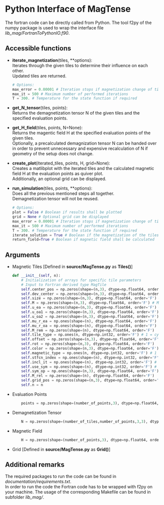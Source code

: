 # Python Interface of MagTense

The fortran code can be directly called from Python.
The tool f2py of the numpy package is used to wrap the interface file *lib_mag/FortranToPythonIO.f90*.

## Accessible functions

- **iterate_magnetization**(tiles, **options):  
    Iterates through the given tiles to determine their influence on each other.  
    Updated tiles are returned.

    ```Python
    # Options:
    max_error = 0.00001 # Iteration stops if magnetization change of tiles is below this value
    max_it = 500 # Maximum number of performed iterations
    T = 300. # Temperature for the state function if required
    ```

- **get_N_tensor**(tiles, points):  
    Returns the demagnetization tensor N of the given tiles and the specified evaluation points.

- **get_H_field**(tiles, points, N=None):  
    Returns the magentic field H at the specified evaluation points of the given tiles.  
    Optionally, a precalculated demagnization tensor N can be handed over in order to prevent unnecessary and expensive recalculation of N if geometry of the setup does not change.

- **create_plot**(iterated_tiles, points, H, grid=None):  
    Creates a matlibplot with the iterated tiles and the calculated magnetic field H at the evaluation points as quiver plot.  
    Additionally, an optional grid can be displayed.

- **run_simulation**(tiles, points, **options):  
    Does all the previous mentioned steps all together.  
    Demagnetization tensor will not be reused.

    ```Python
    # Options:
    plot = False # Boolean if results shall be plotted
    grid = None # Optional grid can be displayed
    max_error = 0.00001 # Iteration stops if magnetization change of tiles is below this value
    max_it = 500 # Maximum number of performed iterations
    T = 300. # Temperature for the state function if required
    iterate_solution = True # Boolean if the magnetization of the tiles shall be iterated
    return_field=True # Boolean if magnetic field shall be calculated
    ```

## Arguments

- Magnetic Tiles [Defined in **source/MagTense.py** as **Tiles()**]

    ```Python
    def __init__(self, n):
        # Initialization of arrays for specific tile parameters
        # Input to Fortran derived type MagTile
        self.center_pos = np.zeros(shape=(n,3), dtype=np.float64, order='F') # r0, theta0, z0
        self.dev_center = np.zeros(shape=(n,3), dtype=np.float64, order='F') # dr, dtheta, dz
        self.size = np.zeros(shape=(n,3), dtype=np.float64, order='F') # a, b, c
        self.M = np.zeros(shape=(n,3), dtype=np.float64, order='F') # Mx, My, Mz
        self.u_ea = np.zeros(shape=(n,3), dtype=np.float64, order='F') # Easy axis
        self.u_oa1 = np.zeros(shape=(n,3), dtype=np.float64, order='F')
        self.u_oa2 = np.zeros(shape=(n,3), dtype=np.float64, order='F')
        self.mu_r_ea = np.ones(shape=(n), dtype=np.float64, order='F')
        self.mu_r_oa = np.ones(shape=(n), dtype=np.float64, order='F')
        self.M_rem = np.zeros(shape=(n), dtype=np.float64, order='F')
        self.tile_type = np.ones(n, dtype=np.int32, order='F') # 1 = cylinder, 2 = prism, 3 = ellipsoid
        self.offset = np.zeros(shape=(n,3), dtype=np.float64, order='F') # Offset of global coordinates
        self.rot = np.zeros(shape=(n,3), dtype=np.float64, order='F')
        self.color = np.zeros(shape=(n,3), dtype=np.float64, order='F')
        self.magnetic_type = np.ones(n, dtype=np.int32, order='F') # 1 = hard magnet, 2 = soft magnet
        self.stfcn_index = np.ones(shape=(n), dtype=np.int32, order='F') # Default index into the state function
        self.incl_it = np.ones(shape=(n), dtype=np.int32, order='F') # If equal to zero the tile is not included in the iteration
        self.use_sym = np.ones(shape=(n), dtype=np.int32, order='F') # Whether to exploit symmetry
        self.sym_op = np.ones(shape=(n,3), dtype=np.float64, order='F') # 1 for symmetry and -1 for anti-symmetry respectively to the planes
        self.M_rel = np.zeros(shape=(n), dtype=np.float64, order='F')
        self.grid_pos = np.zeros(shape=(n,3), dtype=np.float64, order='F') # Positions in the grid
        self.n = n
    ```

- Evaluation Points

    ```Python
        points = np.zeros(shape=(number_of_points,3), dtype=np.float64, order='F')
    ```

- Demagnetization Tensor

    ```Python
        N = np.zeros(shape=(number_of_tiles,number_of_points,3,3), dtype=np.float64, order='F')
    ```

- Magnetic Field

    ```Python
        H = np.zeros(shape=(number_of_points,3), dtype=np.float64, order='F')
    ```

- Grid [Defined in **source/MagTense.py** as **Grid()**]

## Additional remarks

The required packages to run the code can be found in *documentation/requirements.txt*.  
In order to run the code the Fortran code has to be wrapped with f2py on your machine. The usage of the corresponding Makefile can be found in subfolder *lib_mag/*.

